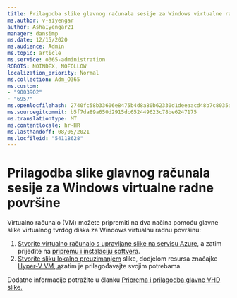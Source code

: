 ```yaml
---
title: Prilagodba slike glavnog računala sesije za Windows virtualne radne površine
ms.author: v-aiyengar
author: AshaIyengar21
manager: dansimp
ms.date: 12/15/2020
ms.audience: Admin
ms.topic: article
ms.service: o365-administration
ROBOTS: NOINDEX, NOFOLLOW
localization_priority: Normal
ms.collection: Adm_O365
ms.custom:
- "9003902"
- "6957"
ms.openlocfilehash: 2740fc58b33606e8475b4d8a80b62330d1deeaacd48b7c8035a75eb93e93c2a1
ms.sourcegitcommit: b5f7da89a650d2915dc652449623c78be6247175
ms.translationtype: MT
ms.contentlocale: hr-HR
ms.lasthandoff: 08/05/2021
ms.locfileid: "54118628"
---
```

# <a name="customize-a-session-host-image-for-windows-virtual-desktop"></a>Prilagodba slike glavnog računala sesije za Windows virtualne radne površine

Virtualno računalo (VM) možete pripremiti na dva načina pomoću glavne slike virtualnog tvrdog diska za Windows virtualnu radnu površinu:

1. [Stvorite virtualno računalo s upravljane slike na servisu Azure](https://go.microsoft.com/fwlink/?linkid=2127906), a zatim prijeđite na [pripremu i instalaciju softvera](https://go.microsoft.com/fwlink/?linkid=2128064).
1. [Stvorite sliku lokalno preuzimanjem](https://go.microsoft.com/fwlink/?linkid=2128065) slike, dodjelom resursa značajke [Hyper-V VM, a](https://go.microsoft.com/fwlink/?linkid=2127907)zatim je prilagođavajte svojim potrebama.

Dodatne informacije potražite u članku [Priprema i prilagodba glavne VHD slike.](https://go.microsoft.com/fwlink/?linkid=2127838)